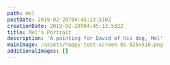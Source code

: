 ```yaml
---
path: mel
postDate: 2019-02-20T04:45:13.510Z
creationDate: 2019-02-20T04:45:13.532Z
title: Mel's Portrait
description: 'A painting for David of his dog, Mel'
mainImage: /assets/happy-test-screen-01-825x510.png
additionalImages: []
---
```


